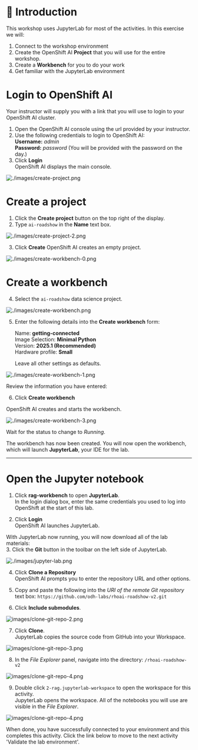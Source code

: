# 💁 Introduction

This workshop uses JupyterLab for most of the activities. In this exercise we will:
1. Connect to the workshop environment
2. Create the OpenShift AI **Project** that you will use for the entire workshop.
3. Create a **Workbench** for you to do your work
3. Get familiar with the JupyterLab environment

# Login to OpenShift AI

Your instructor will supply you with a link that you will use to login to your OpenShift AI cluster.

1. Open the OpenShift AI console using the url provided by your instructor.  
2. Use the following credentials to login to OpenShift AI:  
      **Username:** *admin*  
      **Password:** *password* (You will be provided with the password on the day.)
3. Click **Login**  
   OpenShift AI displays the main console.   

![./images/create-project.png](images/create-project.png)

# Create a project

1. Click the **Create project** button on the top right of the display.
2. Type `ai-roadshow` in the **Name** text box.

![./images/create-project-2.png](images/create-project-2.png)  

3. Click **Create**
   OpenShift AI creates an empty project.

![./images/create-workbench-0.png](images/create-workbench-0.png)  

# Create a workbench

4. Select the `ai-roadshow` data science project.

![./images/create-workbench.png](images/create-workbench.png)

5. Enter the following details into the **Create workbench** form:

   Name: **getting-connected**  
   Image Selection: **Minimal Python**  
   Version: **2025.1 (Recommended)**  
   Hardware profile: **Small**  

   Leave all other settings as defaults.

![./images/create-workbench-1.png](images/create-workbench-1.png)

   Review the information you have entered:

6. Click **Create workbench**

OpenShift AI creates and starts the workbench.

![./images/create-workbench-3.png](images/create-workbench-2.png)

Wait for the status to change to *Running*.  

The workbench has now been created. You will now open the workbench, which will launch **JupyterLab**, your IDE for the lab.  

---

# Open the Jupyter notebook

1. Click **rag-workbench** to open **JupyterLab**.  
   In the login dialog box, enter the same credentials you used to log into OpenShift at the start of this lab.

2. Click **Login**  
   OpenShift AI launches JupyterLab.  

With JupyterLab now running, you will now download all of the lab materials:  
3. Click the **Git** button in the toolbar on the left side of JupyterLab.  

![./images/jupyter-lab.png](images/jupyter-lab.png)  

4. Click **Clone a Repository**  
   OpenShift AI prompts you to enter the repository URL and other options.  

5. Copy and paste the following into the *URI of the remote Git repository* text box: `https://github.com/odh-labs/rhoai-roadshow-v2.git`  
6. Click **Include submodules**.  

![images/clone-git-repo-2.png](images/clone-git-repo-2.png) 

7. Click **Clone**.  
   JupyterLab copies the source code from GitHub into your Workspace.

![images/clone-git-repo-3.png](images/clone-git-repo-3.png) 

8. In the *File Explorer* panel, navigate into the directory: `/rhoai-roadshow-v2`  

![images/clone-git-repo-4.png](images/clone-git-repo-4.png)  

9. Double click `2-rag.jupyterlab-workspace` to open the workspace for this activity.  
   JupyterLab opens the workspace. All of the notebooks you will use are visible in the *File Explorer*.  


![images/clone-git-repo-4.png](images/clone-git-repo-5.png)  

When done, you have successfully connected to your environment and this completes this activity. Click the link below to move to the next activity 'Validate the lab environment'.
